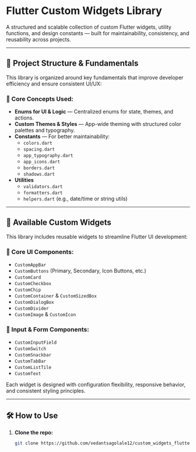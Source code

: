 # Flutter Custom Widgets Library

A structured and scalable collection of custom Flutter widgets, utility functions, and design constants — built for maintainability, consistency, and reusability across projects.

---

## 🧱 Project Structure & Fundamentals

This library is organized around key fundamentals that improve developer efficiency and ensure consistent UI/UX:

### 📌 Core Concepts Used:

- **Enums for UI & Logic** — Centralized enums for state, themes, and actions.
- **Custom Themes & Styles** — App-wide theming with structured color palettes and typography.
- **Constants** — For better maintainability:
  - `colors.dart`
  - `spacing.dart`
  - `app_typography.dart`
  - `app_icons.dart`
  - `borders.dart`
  - `shadows.dart`
- **Utilities**
  - `validators.dart`
  - `formatters.dart`
  - `helpers.dart` (e.g., date/time or string utils)

---

## 🧩 Available Custom Widgets

This library includes reusable widgets to streamline Flutter UI development:

### 🔹 Core UI Components:
- `CustomAppBar`
- `CustomButtons` (Primary, Secondary, Icon Buttons, etc.)
- `CustomCard`
- `CustomCheckbox`
- `CustomChip`
- `CustomContainer` & `CustomSizedBox`
- `CustomDialogBox`
- `CustomDivider`
- `CustomImage` & `CustomIcon`

### 🔹 Input & Form Components:
- `CustomInputField`
- `CustomSwitch`
- `CustomSnackbar`
- `CustomTabBar`
- `CustomListTile`
- `CustomText`

Each widget is designed with configuration flexibility, responsive behavior, and consistent styling principles.

---

## 🛠️ How to Use

1. **Clone the repo:**
   ```bash
   git clone https://github.com/vedantsagolale12/custom_widgets_flutter.git
